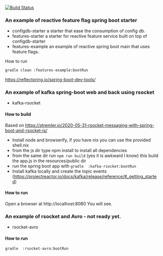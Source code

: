 [![Build Status](https://www.travis-ci.com/barakb/starters.svg?branch=master)](https://www.travis-ci.com/barakb/starters)
### An example of reactive feature flag spring boot starter 

* configdb-starter a starter that ease the consumption of config db.
* features-starter a starter for reactive feature service built on top of configdb-starter
* features-example an example of reactive spring boot main that uses feature flags.

How to run


```bash
gradle clean :features-example:bootRun
```

https://reflectoring.io/spring-boot-dev-tools/


### An example of kafka spring-boot web and back using rsocket
* kafka-rsocket 

#### How to build
Based on https://stremler.io/2020-05-31-rsocket-messaging-with-spring-boot-and-rsocket-js/
* Install node and browserify, if you have nix you can use the provided shell.nix
* from the js dir type npm install to install all dependencies
* from the same dir run `npm run build` (yes it is awkward I know) this build the app.js in the resources/public dir
* run the spring boot app with `gradle  :kafka-rsocket:bootRun`
* Install kafka locally and create the topic events (https://projectreactor.io/docs/kafka/release/reference/#_getting_started)

#### How to run
Open a browser at http://localhost:8080
You will see.


### An example of rsocket and Avro - not ready yet.
* rsocket-avro
#### How to run 
```bash
gradle  :rsocket-avro:bootRun
```

